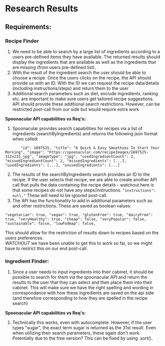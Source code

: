 # Research Results

## Requirements:
### Recipe Finder

1. We need to be able to search by a large list of ingredients according to a users pre-defined items they have available. The returned results should display the ingredients that are available as well as the ingredients that are missing (from users pre-defined list).
2. With the result of the ingredient search the user should be able to choose a recipe. Once the users clicks on the recipe, the API should provide us with an ID. With the ID we can request the recipe data/details (including instructions/steps) and return them to the user
3. Additional search parameters such as diet, exclude ingredients, ranking etc. are important to make sure users get tailored recipe suggestions. API should provide these additional search restrictions. However, can be restricted post-call from our side but would require extra work


**Spoonacular API capabilities vs Req's:**
1. Spoonacular provides search capabilities for recipes via a list of ingredients (searchByIngredients) and returns the following json format when called:

`       
"id": 1697525,
        "title": "6 Quick & Easy Smoothies To Start Your Morning",
        "image": "https://spoonacular.com/recipeImages/1697525-312x231.jpg",
        "imageType": "jpg",
        "usedIngredientCount": 2,
        "missedIngredientCount": 2,
        "missedIngredients": [...],
        "usedIngredients": [...],
        "unusedIngredients": [...]
`

2. The results of the searchByIngredients search provides an ID to the recipe. If the user selects that recipe, we are able to create another API call that pulls the data containing the recipe details - watchout here is that some recipes do not have any steps/instructions. `"instructions": null,"` These will need to be ignored post-call.
3. The API has the functionality to add in additional parameters such as and other restrictions. These are saved as boolean values:

`"vegetarian": true,
    "vegan": true,
    "glutenFree": true,
    "dairyFree": true,
    "veryHealthy": true,
    "cheap": false,
    "veryPopular": false,
    "sustainable": false,
    "lowFodmap": false,` 
    
This should allow for the restriction of results down to recipes based on the users preferences.   
*WATCHOUT* we have been unable to get this to work so far, so we might have to restrict this on our end post-call.

### Ingredient Finder:
1. Since a user needs to input ingredients into their cabinet, it should be possible to search for them via the spoonacular API and return the results to the user that they can select and then place them into their cabinet. This will make sure we have the right spelling and wording in correspondance with how these ingredients are saved on the api side (and therefore corresponding to how they are spelled in the recipe search)

**Spoonacular API capabilities vs Req's:**
1. Technically this works, even with autocomplete. However, if the user types "sugar", the exact term sugar is returned as the 31st result. Even when utilizing their search parameters, these again don't work. Potentially due to the free version? This can be fixed by using .sort().